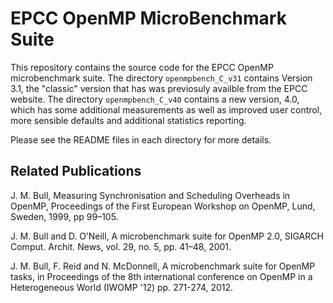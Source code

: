 #           EPCC OpenMP MicroBenchmark Suite

This repository contains the source code for the EPCC OpenMP microbenchmark suite. The directory `openmpbench_C_v31` contains Version 3.1, the "classic" version that has was previosuly availble from the EPCC website.
The directory `openmpbench_C_v40` contains a new version, 4.0, which has some additional measurements as well as improved user control, more sensible defaults and additional statistics reporting. 

Please see the README files in each directory for more details. 


## Related Publications

J. M. Bull, Measuring Synchronisation and Scheduling Overheads in OpenMP, Proceedings of the First European Workshop on OpenMP, Lund, Sweden, 1999, pp 99–105. 

J. M. Bull and D. O’Neill, A microbenchmark suite for OpenMP 2.0,  SIGARCH Comput. Archit. News, vol. 29, no. 5, pp. 41–48, 2001. 

J. M. Bull, F. Reid and N. McDonnell, A microbenchmark suite for OpenMP tasks, in Proceedings of the 8th international conference on OpenMP in a Heterogeneous World (IWOMP '12) pp. 271-274, 2012.

